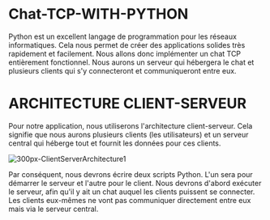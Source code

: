 # Chat-TCP-WITH-PYTHON

Python est un excellent langage de programmation pour les réseaux informatiques. Cela nous permet de créer des applications solides très rapidement et facilement. Nous allons donc  implémenter un chat TCP entièrement fonctionnel. Nous aurons un serveur qui hébergera le chat et plusieurs clients qui s'y connecteront et communiqueront entre eux.


# ARCHITECTURE CLIENT-SERVEUR

Pour notre application, nous utiliserons l'architecture client-serveur. Cela signifie que nous aurons plusieurs clients (les utilisateurs) et un serveur central qui héberge tout et fournit les données pour ces clients.


![300px-ClientServerArchitecture1](https://github.com/NomelN/Chat-TCP-WITH-PYTHON/assets/61651276/73c82999-e185-468e-9b64-92e36589bb51)

Par conséquent, nous devrons écrire deux scripts Python. L'un sera pour démarrer le serveur et l'autre pour le client. Nous devrons d'abord exécuter le serveur, afin qu'il y ait un chat auquel les clients puissent se connecter. Les clients eux-mêmes ne vont pas communiquer directement entre eux mais via le serveur central.
